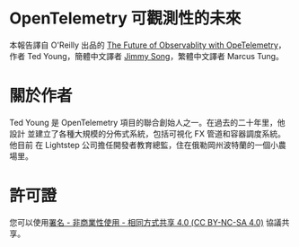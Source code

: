 # OpenTelemetry 可觀測性的未來

本報告譯⾃ O'Reilly 出品的 [The Future of Observablity with OpeTelemetry](https://www.oreilly.com/library/view/the-future-of/9781098118433/)，作者 Ted Young，簡體中文譯者 [Jimmy Song](https://jimmysong.io/)，繁體中文譯者 Marcus Tung。

# 關於作者

Ted Young 是 OpenTelemetry 項⽬的聯合創始⼈之⼀。在過去的⼆⼗年⾥，他設計 並建⽴了各種⼤規模的分佈式系統，包括可視化 FX 管道和容器調度系統。他⽬前 在 Lightstep 公司擔任開發者教育總監，住在俄勒岡州波特蘭的⼀個⼩農場⾥。

# 許可證

您可以使⽤[署名 - ⾮商業性使⽤ - 相同⽅式共享 4.0 (CC BY-NC-SA 4.0)](https://creativecommons.org/licenses/by-nc-sa/4.0/deed.zh) 協議共享。
